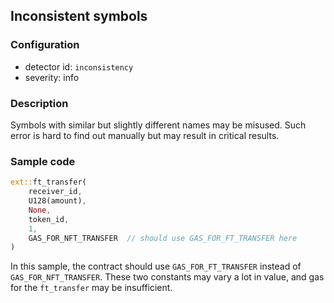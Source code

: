 ## Inconsistent symbols

### Configuration

* detector id: `inconsistency`
* severity: info

### Description

Symbols with similar but slightly different names may be misused. Such error is hard to find out manually but may result in critical results.

### Sample code

```rust
ext::ft_transfer(
    receiver_id,
    U128(amount),
    None,
    token_id,
    1,
    GAS_FOR_NFT_TRANSFER  // should use GAS_FOR_FT_TRANSFER here
)
```

In this sample, the contract should use `GAS_FOR_FT_TRANSFER` instead of `GAS_FOR_NFT_TRANSFER`. These two constants may vary a lot in value, and gas for the `ft_transfer` may be insufficient.
